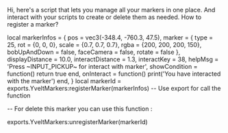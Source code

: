 Hi, here's a script that lets you manage all your markers in one place.
And interact with your scripts to create or delete them as needed.
How to register a marker?

local markerInfos = {
    pos = vec3(-348.4, -760.3, 47.5),
    marker = {
        type = 25,
        rot = {0, 0, 0},
        scale = {0.7, 0.7, 0.7},
        rgba = {200, 200, 200, 150},
        bobUpAndDown = false,
        faceCamera = false,
        rotate = false
    },
    displayDistance = 10.0,
    interactDistance = 1.3,
    interactKey = 38,
    helpMsg = 'Press ~INPUT_PICKUP~ for interact with marker',
    showCondition = function()
        return true
    end,
    onInteract = function()
        print('You have interacted with the marker')
    end,
}
local markerId = exports.YveltMarkers:registerMarker(markerInfos) -- Use export for call the function

-- For delete this marker you can use this function :

exports.YveltMarkers:unregisterMarker(markerId)

